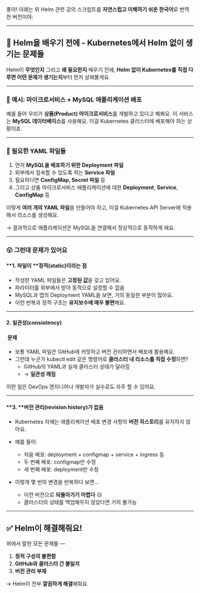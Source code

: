 좋아! 아래는 위 Helm 관련 강의 스크립트를 **자연스럽고 이해하기 쉬운 한국어**로 번역한 버전이야:

---

## **🚢 Helm을 배우기 전에 - Kubernetes에서 Helm 없이 생기는 문제들**

Helm이 **무엇인지** 그리고 **왜 필요한지** 배우기 전에, **Helm 없이 Kubernetes를 직접 다루면 어떤 문제가 생기는지**부터 먼저 살펴볼게요.

---

### **🧱 예시: 마이크로서비스 + MySQL 애플리케이션 배포**

예를 들어 우리가 **상품(Product) 마이크로서비스**를 개발하고 있다고 해봐요.
이 서비스는 **MySQL 데이터베이스**를 사용해요.
이걸 Kubernetes 클러스터에 배포해야 하는 상황이죠.

---

### **🧾 필요한 YAML 파일들**

1. 먼저 **MySQL을 배포하기 위한 Deployment 파일**
2. 외부에서 접속할 수 있도록 하는 **Service 파일**
3. 필요하다면 **ConfigMap, Secret 파일** 등
4. 그리고 상품 마이크로서비스 애플리케이션에 대한 **Deployment**, **Service**, **ConfigMap** 등

이렇게 **여러 개의 YAML 파일**을 만들어야 하고, 이걸 Kubernetes API Server에 적용해서 리소스를 생성해요.

→ 결과적으로 애플리케이션은 MySQL을 연결해서 정상적으로 동작하게 돼요.

---

### **😮 그런데 문제가 있어요**

#### **1. 파일이 **정적(static)**이라는 점**

- 작성한 YAML 파일들은 **고정된 값**을 갖고 있어요.
- 파라미터를 외부에서 받아 동적으로 설정할 수 없음
- MySQL과 앱의 Deployment YAML을 보면, 거의 동일한 부분이 많아요.
- 이런 반복과 정적 구조는 **유지보수에 매우 불편**해요.

---

#### **2. 일관성(consistency)**

####  **문제**

- 보통 YAML 파일은 GitHub에 커밋하고 버전 관리하면서 배포에 활용해요.
- 그런데 누군가 kubectl edit 같은 명령어로 **클러스터 내 리소스를 직접 수정**하면?
    - GitHub의 YAML과 실제 클러스터 상태가 달라짐
    - → **일관성 깨짐**

이런 일은 DevOps 엔지니어나 개발자가 실수로도 자주 할 수 있어요.

---

#### **3. **버전 관리(revision history)**가 없음**

- Kubernetes 자체는 애플리케이션 배포 변경 사항의 **버전 히스토리**를 유지하지 않아요.
- 예를 들어:
    - 처음 배포: deployment + configmap + service + ingress 등
    - 두 번째 배포: configmap만 수정
    - 세 번째 배포: deployment만 수정
    
- 이렇게 몇 번의 변경을 반복하다 보면…
    - 이전 버전으로 **되돌아가기 어렵다** 😥
    - 클러스터의 상태를 백업해두지 않았다면 거의 불가능

---

## **✅ Helm이 해결해줘요!**

위에서 말한 모든 문제들 —
1. **정적 구성의 불편함**
2. **GitHub와 클러스터 간 불일치**
3. **버전 관리 부재**

→ Helm이 전부 **깔끔하게 해결**해줘요.
